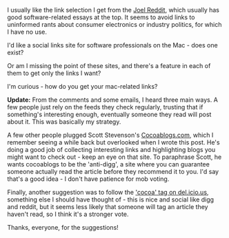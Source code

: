 <!--
.. title: Mac programming collaborative bookmarks?
.. date: 2007/02/07 14:54
.. slug: mac-programming-collaborative-bookmarks
.. link:
.. description:
.. tags: mac, programming
-->


I usually like the link selection I get from the [Joel Reddit](http://joel.reddit.com/), which usually has good software-related essays at the top. It seems to avoid links to uninformed rants about consumer electronics or industry politics, for which I have no use.

I'd like a social links site for software professionals on the Mac - does one exist?

Or am I missing the point of these sites, and there's a feature in each of them to get only the links I want?

I'm curious - how do you get your mac-related links?

**Update:** From the comments and some emails, I heard three main ways. A few people just rely on the feeds they check regularly, trusting that if something's interesting enough, eventually someone they read will post about it. This was basically my strategy.

A few other people plugged Scott Stevenson's [Cocoablogs.com](http://cocoablogs.com), which I remember seeing a while back but overlooked when I wrote this post. He's doing a good job of collecting interesting links and highlighting blogs you might want to check out - keep an eye on that site. To paraphrase Scott, he wants cocoablogs to be the 'anti-digg', a site where you can guarantee someone actually read the article before they recommend it to you. I'd say that's a good idea - I don't have patience for mob voting.

Finally, another suggestion was to follow the ['cocoa' tag on del.icio.us](http://del.icio.us/tag/cocoa), something else I should have thought of - this is nice and social like digg and reddit, but it seems less likely that someone will tag an article they haven't read, so I think it's a stronger vote.

Thanks, everyone, for the suggestions!
